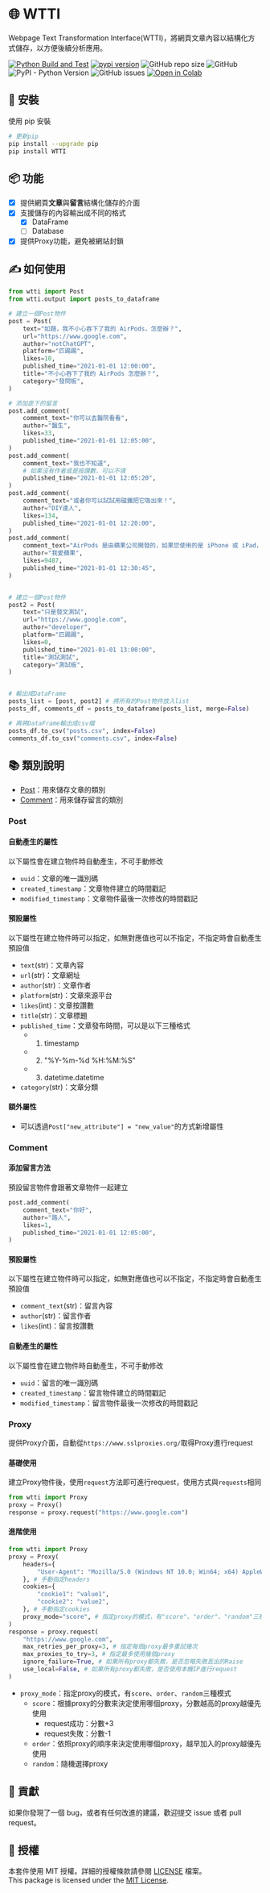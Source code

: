 # 🌐 WTTI 
Webpage Text Transformation Interface(WTTI)，將網頁文章內容以結構化方式儲存，以方便後續分析應用。

[![Python Build and Test](https://github.com/Keycatowo/WTTI/actions/workflows/python_test.yml/badge.svg)](https://github.com/Keycatowo/WTTI/actions/workflows/python_test.yml) [![pypi version](https://img.shields.io/pypi/v/WTTI)](https://pypi.org/project/WTTI/) ![GitHub repo size](https://img.shields.io/github/repo-size/Keycatowo/WTTI) ![GitHub](https://img.shields.io/github/license/Keycatowo/WTTI) ![PyPI - Python Version](https://img.shields.io/pypi/pyversions/WTTI) ![GitHub issues](https://img.shields.io/github/issues/Keycatowo/WTTI) [![Open in Colab](https://colab.research.google.com/assets/colab-badge.svg)](https://colab.research.google.com/drive/1-sGol2AhOhpeDGHb_7muGNAo2dvJasgb?usp=sharing)

## 🚀 安裝
使用 pip 安裝
```bash
# 更新pip
pip install --upgrade pip
pip install WTTI
```

## 📦 功能
+ [x] 提供網頁**文章**與**留言**結構化儲存的介面
+ [x] 支援儲存的內容輸出成不同的格式
    + [x] DataFrame
    + [ ] Database
+ [x] 提供Proxy功能，避免被網站封鎖
## ✍️ 如何使用
```python
from wtti import Post
from wtti.output import posts_to_dataframe

# 建立一個Post物件
post = Post(
    text="如題，我不小心吞下了我的 AirPods，怎麼辦？",
    url="https://www.google.com",
    author="notChatGPT",
    platform="匹踢踢",
    likes=10,
    published_time="2021-01-01 12:00:00",
    title="不小心吞下了我的 AirPods 怎麼辦？",
    category="發問板",
)

# 添加底下的留言
post.add_comment(
    comment_text="你可以去醫院看看",
    author="醫生",
    likes=33,
    published_time="2021-01-01 12:05:00",
)
post.add_comment(
    comment_text="我也不知道",
    # 如果沒有作者或是按讚數，可以不填
    published_time="2021-01-01 12:05:20",
)
post.add_comment(
    comment_text="或者你可以試試用磁鐵把它吸出來！",
    author="DIY達人",
    likes=134,
    published_time="2021-01-01 12:20:00",
)
post.add_comment(
    comment_text="AirPods 是由蘋果公司開發的，如果您使用的是 iPhone 或 iPad，您可以試著與 Siri 聯繫，看看她是否有什麼神奇的解決方法。",
    author="我愛蘋果",
    likes=9487,
    published_time="2021-01-01 12:30:45",
)


# 建立一個Post物件
post2 = Post(
    text="只是發文測試",
    url="https://www.google.com",
    author="developer",
    platform="匹踢踢",
    likes=0,
    published_time="2021-01-01 13:00:00",
    title="測試測試",
    category="測試板",
)


# 輸出成DataFrame
posts_list = [post, post2] # 將所有的Post物件放入list
posts_df, comments_df = posts_to_dataframe(posts_list, merge=False)

# 再將DataFrame輸出成csv檔
posts_df.to_csv("posts.csv", index=False)
comments_df.to_csv("comments.csv", index=False)
```

## 📚 類別說明
+ [Post](#post)：用來儲存文章的類別
+ [Comment](#comment)：用來儲存留言的類別
### Post
#### 自動產生的屬性
以下屬性會在建立物件時自動產生，不可手動修改
+ `uuid`：文章的唯一識別碼
+ `created_timestamp`：文章物件建立的時間戳記
+ `modified_timestamp`：文章物件最後一次修改的時間戳記

#### 預設屬性
以下屬性在建立物件時可以指定，如無對應值也可以不指定，不指定時會自動產生預設值
+ `text`(str)：文章內容
+ `url`(str)：文章網址
+ `author`(str)：文章作者
+ `platform`(str)：文章來源平台
+ `likes`(int)：文章按讚數
+ `title`(str)：文章標題
+ `published_time`：文章發布時間，可以是以下三種格式
    + 1. timestamp
    + 2. "%Y-%m-%d %H:%M:%S"
    + 3. datetime.datetime
+ `category`(str)：文章分類

#### 額外屬性
+ 可以透過`Post["new_attribute"] = "new_value"`的方式新增屬性

### Comment

#### 添加留言方法
預設留言物件會跟著文章物件一起建立
```python
post.add_comment(
    comment_text="你好",
    author="路人",
    likes=1,
    published_time="2021-01-01 12:05:00",
)
```

#### 預設屬性
以下屬性在建立物件時可以指定，如無對應值也可以不指定，不指定時會自動產生預設值
+ `comment_text`(str)：留言內容
+ `author`(str)：留言作者
+ `likes`(int)：留言按讚數

#### 自動產生的屬性
以下屬性會在建立物件時自動產生，不可手動修改
+ `uuid`：留言的唯一識別碼
+ `created_timestamp`：留言物件建立的時間戳記
+ `modified_timestamp`：留言物件最後一次修改的時間戳記

### Proxy
提供Proxy介面，自動從`https://www.sslproxies.org/`取得Proxy進行request
#### 基礎使用
建立Proxy物件後，使用`request`方法即可進行request，使用方式與`requests`相同
```python
from wtti import Proxy
proxy = Proxy()
response = proxy.request("https://www.google.com")
```
#### 進階使用
```python
from wtti import Proxy
proxy = Proxy(
    headers={
        "User-Agent": "Mozilla/5.0 (Windows NT 10.0; Win64; x64) AppleWebKit/537.36 (KHTML, like Gecko) Chrome/87.0.4280.88 Safari/537.36",
    }, # 手動指定headers
    cookies={
        "cookie1": "value1",
        "cookie2": "value2",
    }, # 手動指定cookies
    proxy_mode="score", # 指定proxy的模式，有"score"、"order"、"random"三種模式
)
response = proxy.request(
    "https://www.google.com",
    max_retries_per_proxy=3, # 指定每個proxy最多重試幾次
    max_proxies_to_try=3, # 指定最多使用幾個proxy
    ignore_failure=True, # 如果所有proxy都失敗，是否忽略失敗丟出的Raise
    use_local=False, # 如果所有proxy都失敗，是否使用本機IP進行request
)
```
+ `proxy_mode`：指定proxy的模式，有`score`、`order`、`random`三種模式
    + `score`：根據proxy的分數來決定使用哪個proxy，分數越高的proxy越優先使用
        + request成功：分數+3
        + request失敗：分數-1
    + `order`：依照proxy的順序來決定使用哪個proxy，越早加入的proxy越優先使用
    + `random`：隨機選擇proxy



## 🤝 貢獻
如果你發現了一個 bug，或者有任何改進的建議，歡迎提交 issue 或者 pull request。

## 📜 授權
本套件使用 MIT 授權。詳細的授權條款請參閱 [LICENSE](LICENSE) 檔案。  
This package is licensed under the [MIT License](LICENSE).

